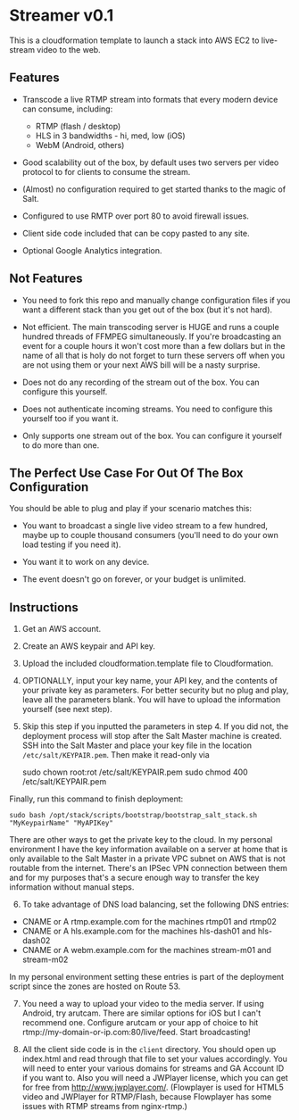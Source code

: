 Streamer v0.1
=============

This is a cloudformation template to launch a stack into AWS EC2 to live-stream video to the web.

Features
--------

* Transcode a live RTMP stream into formats that every modern device can consume, including:
  * RTMP (flash / desktop)
  * HLS in 3 bandwidths - hi, med, low (iOS)
  * WebM (Android, others)

* Good scalability out of the box, by default uses two servers per video protocol to for clients
to consume the stream.

* (Almost) no configuration required to get started thanks to the magic of Salt.

* Configured to use RMTP over port 80 to avoid firewall issues.

* Client side code included that can be copy pasted to any site.

* Optional Google Analytics integration.

Not Features
------------

* You need to fork this repo and manually change configuration files if you want a different stack
than you get out of the box (but it's not hard).

* Not efficient. The main transcoding server is HUGE and runs a couple hundred threads of FFMPEG
simultaneously. If you're broadcasting an event for a couple hours it won't cost more than a few 
dollars but in the name of all that is holy do not forget to turn these servers off when you are
not using them or your next AWS bill will be a nasty surprise.

* Does not do any recording of the stream out of the box. You can configure this yourself.

* Does not authenticate incoming streams. You need to configure this yourself too if you want it.

* Only supports one stream out of the box. You can configure it yourself to do more than one.

The Perfect Use Case For Out Of The Box Configuration
-----------------------------------------------------

You should be able to plug and play if your scenario matches this:


* You want to broadcast a single live video stream to a few hundred, maybe up to couple thousand
consumers (you'll need to do your own load testing if you need it).

* You want it to work on any device.

* The event doesn't go on forever, or your budget is unlimited.


Instructions
------------

1. Get an AWS account.

2. Create an AWS keypair and API key.

3. Upload the included cloudformation.template file to Cloudformation.

4. OPTIONALLY, input your key name, your API key, and the contents of your private key as parameters.
For better security but no plug and play, leave all the parameters blank. You will have to upload
the information yourself (see next step).

5. Skip this step if you inputted the parameters in step 4. If you did not, the deployment process
will stop after the Salt Master machine is created. SSH into the Salt Master
and place your key file in the location `/etc/salt/KEYPAIR.pem`. Then make it read-only via

    sudo chown root:rot /etc/salt/KEYPAIR.pem
    sudo chmod 400 /etc/salt/KEYPAIR.pem

  Finally, run this command to finish deployment:

    sudo bash /opt/stack/scripts/bootstrap/bootstrap_salt_stack.sh "MyKeypairName" "MyAPIKey"
  
  There are other ways to get the private key to the cloud. In my personal environment I have the
  key information available on a server at home that is only available to the Salt Master
  in a private VPC subnet on AWS that is not routable from the internet. There's an IPSec VPN
  connection between them and for my purposes that's a secure enough way to transfer the key
  information without manual steps.

6. To take advantage of DNS load balancing, set the following DNS entries:

  * CNAME or A rtmp.example.com for the machines rtmp01 and rtmp02
  * CNAME or A hls.example.com for the machines hls-dash01 and hls-dash02
  * CNAME or A webm.example.com for the machines stream-m01 and stream-m02

  In my personal environment setting these entries is part of the deployment script since the
  zones are hosted on Route 53.

7. You need a way to upload your video to the media server. If using Android, try
arutcam. There are similar options for iOS but I can't recommend one. Configure arutcam
or your app of choice to hit rtmp://my-domain-or-ip.com:80/live/feed. Start broadcasting!

8. All the client side code is in the `client` directory. You should open up index.html and read
through that file to set your values accordingly. You will need to enter your various domains
for streams and GA Account ID if you want to. Also you will need a JWPlayer license, which you can
get for free from http://www.jwplayer.com/. (Flowplayer is used for HTML5 video and JWPlayer for
RTMP/Flash, because Flowplayer has some issues with RTMP streams from nginx-rtmp.)